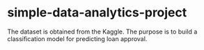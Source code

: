 # simple-data-analytics-project
The dataset is obtained from the Kaggle.
The purpose is to build a classification model for predicting loan approval.
